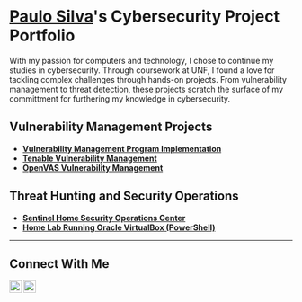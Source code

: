 # <a href="https://www.linkedin.com/in/psilva96/">Paulo Silva</a>'s Cybersecurity Project Portfolio

With my passion for computers and technology, I chose to continue my studies in cybersecurity. Through coursework at UNF, I found a love for tackling complex challenges through hands-on projects. From vulnerability management to threat detection, these projects scratch the surface of my committment for furthering my knowledge in cybersecurity.


## Vulnerability Management Projects

- **[Vulnerability Management Program Implementation](https://github.com/paulo-silva01/vulnerability-management-program)**
- **[Tenable Vulnerability Management](https://github.com/paulo-silva01/tenable-vulnerability-management)**
- **[OpenVAS Vulnerability Management](https://github.com/paulo-silva01/Azure-Vulnerability-Management)**

## Threat Hunting and Security Operations

- **[Sentinel Home Security Operations Center]()**
- **[Home Lab Running Oracle VirtualBox (PowerShell)]()**

<hr/>

## Connect With Me
[<img align="left" alt="___________ | LinkedIn" width="22px" src="https://cdn.jsdelivr.net/npm/simple-icons@v3/icons/linkedin.svg" />][linkedin]
[<img align="left" alt="___________ | Instagram" width="22px" src="https://cdn.jsdelivr.net/npm/simple-icons@v3/icons/instagram.svg" />][instagram]

[instagram]: https://www.instagram.com/paaauulo
[linkedin]: https://linkedin.com/in/psilva96

<!--
<img width="35" alt="image" src="https://github.com/user-attachments/assets/2f41c7cd-5ea8-4475-b451-a37161b6c3fb"> 
<img width="35" alt="image" src="https://github.com/user-attachments/assets/77649969-9910-4994-8b96-74a116cfb2a8">
-->
